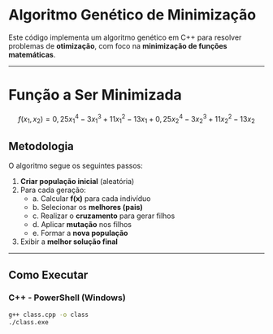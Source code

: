# Algoritmo Genético de Minimização

Este código implementa um algoritmo genético em C++ para resolver problemas de **otimização**, com foco na **minimização de funções matemáticas**.

---

# Função a Ser Minimizada

$$
f(x_1, x_2) = 0{,}25x_1^4 - 3x_1^3 + 11x_1^2 - 13x_1 + 0{,}25x_2^4 - 3x_2^3 + 11x_2^2 - 13x_2
$$

## Metodologia

O algoritmo segue os seguintes passos:

1. **Criar população inicial** (aleatória)
2. Para cada geração:
   - a. Calcular **f(x)** para cada indivíduo
   - b. Selecionar os **melhores (pais)**
   - c. Realizar o **cruzamento** para gerar filhos
   - d. Aplicar **mutação** nos filhos
   - e. Formar a **nova população**
3. Exibir a **melhor solução final**

---

## Como Executar

### C++ - PowerShell (Windows)

```bash
g++ class.cpp -o class
./class.exe

